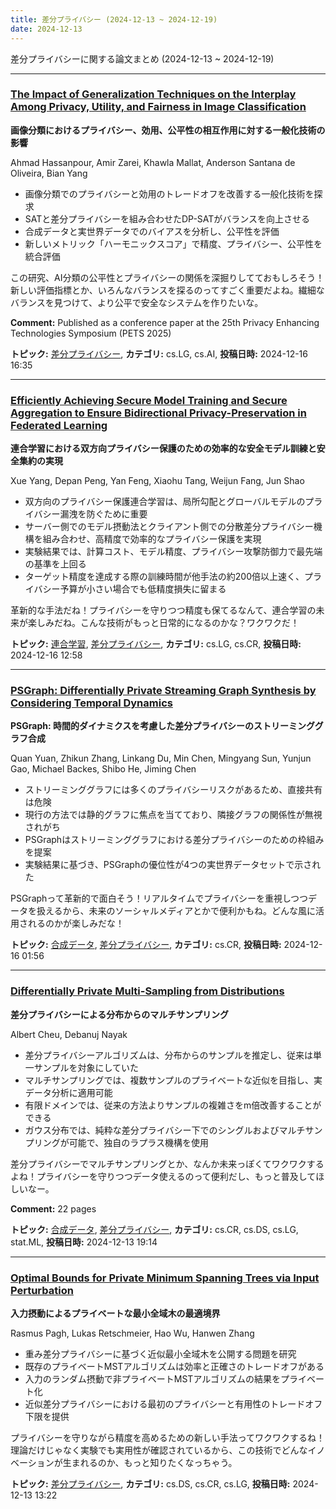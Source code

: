 ```yaml
---
title: 差分プライバシー (2024-12-13 ~ 2024-12-19)
date: 2024-12-13
---
```


差分プライバシーに関する論文まとめ (2024-12-13 ~ 2024-12-19)


- - -

### [The Impact of Generalization Techniques on the Interplay Among Privacy, Utility, and Fairness in Image Classification](http://arxiv.org/abs/2412.11951)

**画像分類におけるプライバシー、効用、公平性の相互作用に対する一般化技術の影響**

Ahmad Hassanpour, Amir Zarei, Khawla Mallat, Anderson Santana de Oliveira, Bian Yang

- 画像分類でのプライバシーと効用のトレードオフを改善する一般化技術を探求
- SATと差分プライバシーを組み合わせたDP-SATがバランスを向上させる
- 合成データと実世界データでのバイアスを分析し、公平性を評価
- 新しいメトリック「ハーモニックスコア」で精度、プライバシー、公平性を統合評価

この研究、AI分類の公平性とプライバシーの関係を深掘りしてておもしろそう！新しい評価指標とか、いろんなバランスを探るのってすごく重要だよね。繊細なバランスを見つけて、より公平で安全なシステムを作りたいな。

**Comment:** Published as a conference paper at the 25th Privacy Enhancing   Technologies Symposium (PETS 2025)

**トピック:** [差分プライバシー](../../dp), **カテゴリ:** cs.LG, cs.AI, **投稿日時:** 2024-12-16 16:35


- - -

### [Efficiently Achieving Secure Model Training and Secure Aggregation to Ensure Bidirectional Privacy-Preservation in Federated Learning](http://arxiv.org/abs/2412.11737)

**連合学習における双方向プライバシー保護のための効率的な安全モデル訓練と安全集約の実現**

Xue Yang, Depan Peng, Yan Feng, Xiaohu Tang, Weijun Fang, Jun Shao

- 双方向のプライバシー保護連合学習は、局所勾配とグローバルモデルのプライバシー漏洩を防ぐために重要
- サーバー側でのモデル摂動法とクライアント側での分散差分プライバシー機構を組み合わせ、高精度で効率的なプライバシー保護を実現
- 実験結果では、計算コスト、モデル精度、プライバシー攻撃防御力で最先端の基準を上回る
- ターゲット精度を達成する際の訓練時間が他手法の約200倍以上速く、プライバシー予算が小さい場合でも低精度損失に留まる

革新的な手法だね！プライバシーを守りつつ精度も保てるなんて、連合学習の未来が楽しみだね。こんな技術がもっと日常的になるのかな？ワクワクだ！



**トピック:** [連合学習](../../fl), [差分プライバシー](../../dp), **カテゴリ:** cs.LG, cs.CR, **投稿日時:** 2024-12-16 12:58


- - -

### [PSGraph: Differentially Private Streaming Graph Synthesis by Considering Temporal Dynamics](http://arxiv.org/abs/2412.11369)

**PSGraph: 時間的ダイナミクスを考慮した差分プライバシーのストリーミンググラフ合成**

Quan Yuan, Zhikun Zhang, Linkang Du, Min Chen, Mingyang Sun, Yunjun Gao, Michael Backes, Shibo He, Jiming Chen

- ストリーミンググラフには多くのプライバシーリスクがあるため、直接共有は危険
- 現行の方法では静的グラフに焦点を当てており、隣接グラフの関係性が無視されがち
- PSGraphはストリーミンググラフにおける差分プライバシーのための枠組みを提案
- 実験結果に基づき、PSGraphの優位性が4つの実世界データセットで示された

PSGraphって革新的で面白そう！リアルタイムでプライバシーを重視しつつデータを扱えるから、未来のソーシャルメディアとかで便利かもね。どんな風に活用されるのかが楽しみだな！



**トピック:** [合成データ](../../sd), [差分プライバシー](../../dp), **カテゴリ:** cs.CR, **投稿日時:** 2024-12-16 01:56


- - -

### [Differentially Private Multi-Sampling from Distributions](http://arxiv.org/abs/2412.10512)

**差分プライバシーによる分布からのマルチサンプリング**

Albert Cheu, Debanuj Nayak

- 差分プライバシーアルゴリズムは、分布からのサンプルを推定し、従来は単一サンプルを対象にしていた
- マルチサンプリングでは、複数サンプルのプライベートな近似を目指し、実データ分析に適用可能
- 有限ドメインでは、従来の方法よりサンプルの複雑さをm倍改善することができる
- ガウス分布では、純粋な差分プライバシー下でのシングルおよびマルチサンプリングが可能で、独自のラプラス機構を使用

差分プライバシーでマルチサンプリングとか、なんか未来っぽくてワクワクするよね！プライバシーを守りつつデータ使えるのって便利だし、もっと普及してほしいなー。

**Comment:** 22 pages

**トピック:** [合成データ](../../sd), [差分プライバシー](../../dp), **カテゴリ:** cs.CR, cs.DS, cs.LG, stat.ML, **投稿日時:** 2024-12-13 19:14


- - -

### [Optimal Bounds for Private Minimum Spanning Trees via Input Perturbation](http://arxiv.org/abs/2412.10130)

**入力摂動によるプライベートな最小全域木の最適境界**

Rasmus Pagh, Lukas Retschmeier, Hao Wu, Hanwen Zhang

- 重み差分プライバシーに基づく近似最小全域木を公開する問題を研究
- 既存のプライベートMSTアルゴリズムは効率と正確さのトレードオフがある
- 入力のランダム摂動で非プライベートMSTアルゴリズムの結果をプライベート化
- 近似差分プライバシーにおける最初のプライバシーと有用性のトレードオフ下限を提供

プライバシーを守りながら精度を高めるための新しい手法ってワクワクするね！理論だけじゃなく実験でも実用性が確認されているから、この技術でどんなイノベーションが生まれるのか、もっと知りたくなっちゃう。



**トピック:** [差分プライバシー](../../dp), **カテゴリ:** cs.DS, cs.CR, cs.LG, **投稿日時:** 2024-12-13 13:22
